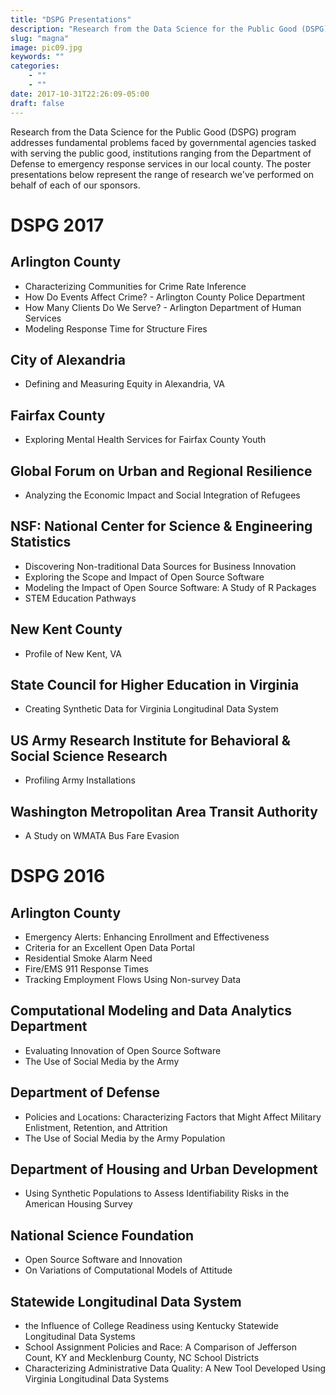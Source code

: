 ```yaml
---
title: "DSPG Presentations"
description: "Research from the Data Science for the Public Good (DSPG) program addresses fundamental problems faced by governmental agencies tasked with serving the public good, institutions ranging from the Department of Defense to emergency response services in our local county. The poster presentations below represent the range of research we've performed on behalf of each of our sponsors."
slug: "magna"
image: pic09.jpg
keywords: ""
categories: 
    - ""
    - ""
date: 2017-10-31T22:26:09-05:00
draft: false
---
```


Research from the Data Science for the Public Good (DSPG) program addresses fundamental problems faced by governmental agencies tasked with serving the public good, institutions ranging from the Department of Defense to emergency response services in our local county. The poster presentations below represent the range of research we've performed on behalf of each of our sponsors.


# DSPG 2017

## Arlington County

- Characterizing Communities for Crime Rate Inference
- How Do Events Affect Crime? - Arlington County Police Department
- How Many Clients Do We Serve? - Arlington Department of Human Services
- Modeling Response Time for Structure Fires

## City of Alexandria

- Defining and Measuring Equity in Alexandria, VA

## Fairfax County

- Exploring Mental Health Services for Fairfax County Youth

## Global Forum on Urban and Regional Resilience

- Analyzing the Economic Impact and Social Integration of Refugees

## NSF: National Center for Science & Engineering Statistics

- Discovering Non-traditional Data Sources for Business Innovation
- Exploring the Scope and Impact of Open Source Software
- Modeling the Impact of Open Source Software: A Study of R Packages
- STEM Education Pathways

## New Kent County

- Profile of New Kent, VA

## State Council for Higher Education in Virginia

- Creating Synthetic Data for Virginia Longitudinal Data System

## US Army Research Institute for Behavioral & Social Science Research

- Profiling Army Installations


## Washington Metropolitan Area Transit Authority

- A Study on WMATA Bus Fare Evasion

# DSPG 2016

## Arlington County

- Emergency Alerts: Enhancing Enrollment and Effectiveness
- Criteria for an Excellent Open Data Portal
- Residential Smoke Alarm Need
- Fire/EMS 911 Response Times
- Tracking Employment Flows Using Non-survey Data

## Computational Modeling and Data Analytics Department

- Evaluating Innovation of Open Source Software
- The Use of Social Media by the Army

## Department of Defense

- Policies and Locations: Characterizing Factors that Might Affect Military Enlistment, Retention, and Attrition
- The Use of Social Media by the Army Population

## Department of Housing and Urban Development

- Using Synthetic Populations to Assess Identifiability Risks in the American Housing Survey

## National Science Foundation

- Open Source Software and Innovation
- On Variations of Computational Models of Attitude

## Statewide Longitudinal Data System

-  the Influence of College Readiness using Kentucky Statewide Longitudinal Data Systems
- School Assignment Policies and Race: A Comparison of Jefferson Count, KY and Mecklenburg County, NC School Districts
- Characterizing Administrative Data Quality: A New Tool Developed Using Virginia Longitudinal Data Systems
